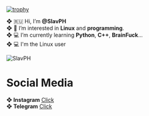 [![trophy](https://github-profile-trophy.vercel.app/?username=SlavPH&theme=matrix)](https://github.com/ryo-ma/github-profile-trophy)

**❖** 🇷🇺 Hi, I’m **@SlavPH**                              
**❖** 💜 I’m interested in **Linux** and **programming**.                          
**❖** 💻 I’m currently learning **Python**, **C++**, **BrainFuck**...                      
**❖** 💻 I'm the Linux user                      


<p><img align="center" src="https://github-readme-stats.vercel.app/api/top-langs?username=SlavPH&show_icons=true&locale=en&layout=compact" alt="SlavPH" /><p>


# Social Media 
**❖ Instagram**     [Click](https://instagram.com/theslavph)                            
**❖ Telegram**      [Click](https://telegram.me/TheSlavPH)                                 
                                 
